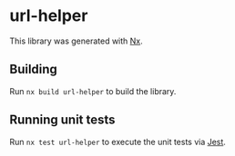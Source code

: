 # url-helper

This library was generated with [Nx](https://nx.dev).

## Building

Run `nx build url-helper` to build the library.

## Running unit tests

Run `nx test url-helper` to execute the unit tests via [Jest](https://jestjs.io).
